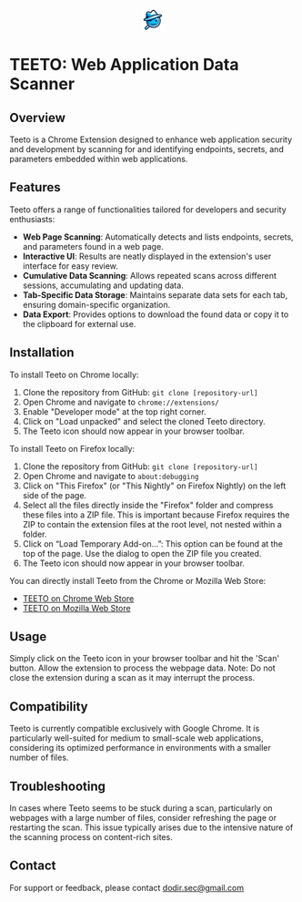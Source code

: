 <p align="center">
  <img src="icons/icon-48.png" alt="Teeto Logo" />
</p>

# TEETO: Web Application Data Scanner

## Overview
Teeto is a Chrome Extension designed to enhance web application security and development by scanning for and identifying endpoints, secrets, and parameters embedded within web applications.

## Features
Teeto offers a range of functionalities tailored for developers and security enthusiasts:
- **Web Page Scanning**: Automatically detects and lists endpoints, secrets, and parameters found in a web page.
- **Interactive UI**: Results are neatly displayed in the extension's user interface for easy review.
- **Cumulative Data Scanning**: Allows repeated scans across different sessions, accumulating and updating data.
- **Tab-Specific Data Storage**: Maintains separate data sets for each tab, ensuring domain-specific organization.
- **Data Export**: Provides options to download the found data or copy it to the clipboard for external use.

## Installation
To install Teeto on Chrome locally:
1. Clone the repository from GitHub: `git clone [repository-url]`
2. Open Chrome and navigate to `chrome://extensions/`
3. Enable "Developer mode" at the top right corner.
4. Click on "Load unpacked" and select the cloned Teeto directory.
5. The Teeto icon should now appear in your browser toolbar.

To install Teeto on Firefox locally:
1. Clone the repository from GitHub: `git clone [repository-url]`
2. Open Chrome and navigate to `about:debugging`
3. Click on "This Firefox" (or "This Nightly" on Firefox Nightly) on the left side of the page.
4. Select all the files directly inside the "Firefox" folder and compress these files into a ZIP file. This is important because Firefox requires the ZIP to contain the extension files at the root level, not nested within a folder.
5. Click on “Load Temporary Add-on…”: This option can be found at the top of the page. Use the dialog to open the ZIP file you created.
6. The Teeto icon should now appear in your browser toolbar.
   
You can directly install Teeto from the Chrome or Mozilla Web Store: 
- [TEETO on Chrome Web Store](https://chromewebstore.google.com/detail/jkonpljnfkapenfcfdhmilkbmnbalnml?hl=en-US&utm_source=ext_sidebar)
- [TEETO on Mozilla Web Store](https://addons.mozilla.org/en-US/firefox/addon/teeto/)

## Usage
Simply click on the Teeto icon in your browser toolbar and hit the 'Scan' button. Allow the extension to process the webpage data. Note: Do not close the extension during a scan as it may interrupt the process.

## Compatibility
Teeto is currently compatible exclusively with Google Chrome. It is particularly well-suited for medium to small-scale web applications, considering its optimized performance in environments with a smaller number of files.

## Troubleshooting
In cases where Teeto seems to be stuck during a scan, particularly on webpages with a large number of files, consider refreshing the page or restarting the scan. This issue typically arises due to the intensive nature of the scanning process on content-rich sites.

<!-- 
## License
[Include details about the license here. For example: This project is licensed under the MIT License - see the [LICENSE.md](LICENSE.md) file for details.]
-->

## Contact
For support or feedback, please contact dodir.sec@gmail.com

<!-- 
<sub>
  <sup>
    <strong>Disclaimer:</strong> Teeto is developed for educational and professional use to assist in the identification of potential security vulnerabilities within web applications. Users are urged to employ Teeto ethically and responsibly, with respect for privacy and in compliance with all applicable laws and regulations. The developers of Teeto assume no liability for misuse of this tool or any consequences that arise from its use in violation of ethical standards or legal statutes.
  </sup>
</sub>

## Acknowledgements
Special thanks to [Contributors/Supporters] for their contributions to this project.
-->
